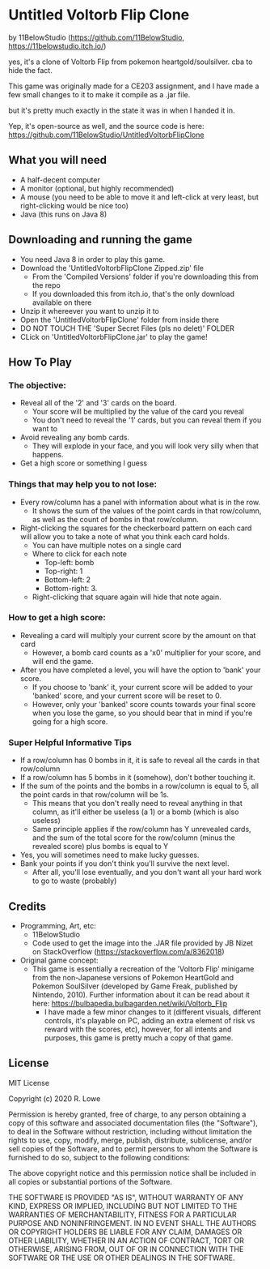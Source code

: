 # Untitled Voltorb Flip Clone
by 11BelowStudio (https://github.com/11BelowStudio, https://11belowstudio.itch.io/)

yes, it's a clone of Voltorb Flip from pokemon heartgold/soulsilver. cba to hide the fact.

This game was originally made for a CE203 assignment, and I have made a few small changes
to it to make it compile as a .jar file.

but it's pretty much exactly in the state it was in when I handed it in.

Yep, it's open-source as well, and the source code is here: https://github.com/11BelowStudio/UntitledVoltorbFlipClone

## What you will need

* A half-decent computer
* A monitor (optional, but highly recommended)
* A mouse (you need to be able to move it and left-click at very least,
but right-clicking would be nice too)
* Java (this runs on Java 8)

## Downloading and running the game

* You need Java 8 in order to play this game.
* Download the 'UntitledVoltorbFlipClone Zipped.zip' file
    * From the 'Compiled Versions' folder if you're downloading this from the repo
    * If you downloaded this from itch.io, that's the only download available on there
* Unzip it whereever you want to unzip it to
* Open the 'UntitledVoltorbFlipClone' folder from inside there
* DO NOT TOUCH THE 'Super Secret Files (pls no delet)' FOLDER
* CLick on 'UntitledVoltorbFlipClone.jar' to play the game!

## How To Play

### The objective:
* Reveal all of the '2' and '3' cards on the board.
    * Your score will be multiplied by the value of the card you reveal
    * You don't need to reveal the '1' cards, but you can reveal them if you want to
* Avoid revealing any bomb cards.
    * They will explode in your face, and you will look very silly when that happens.
* Get a high score or something I guess

### Things that may help you to not lose:
* Every row/column has a panel with information about what is in the row.
    * It shows the sum of the values of the point cards in that row/column,
    as well as the count of bombs in that row/column.
* Right-clicking the squares for the checkerboard pattern on each card
will allow you to take a note of what you think each card holds.
    * You can have multiple notes on a single card
    * Where to click for each note
        * Top-left: bomb
        * Top-right: 1
        * Bottom-left: 2
        * Bottom-right: 3.
    * Right-clicking that square again will hide that note again.
    
### How to get a high score:
* Revealing a card will multiply your current score by the amount on that card
    * However, a bomb card counts as a 'x0' multiplier for your score, and will end the game.
* After you have completed a level, you will have the option to 'bank' your score.
    * If you choose to 'bank' it, your current score will be added to your 'banked' score,
    and your current score will be reset to 0.
    * However, only your 'banked' score counts towards your final score when you lose the game,
    so you should bear that in mind if you're going for a high score.

### Super Helpful Informative Tips
* If a row/column has 0 bombs in it, it is safe to reveal all the cards in that row/column​
* If a row/column has 5 bombs in it (somehow), don't bother touching it.
* If the sum of the points and the bombs in a row/column is equal to 5,
all the point cards in that row/column will be 1s.
    * This means that you don't really need to reveal anything in that column,
    as it'll either be useless (a 1) or a bomb (which is also useless)
    * Same principle applies if the row/column has Y unrevealed cards,
    and the sum of the total score for the row/column (minus the revealed score)
    plus bombs is equal to Y
* Yes, you will sometimes need to make lucky guesses.
* Bank your points if you don't think you'll survive the next level.
    * After all, you'll lose eventually, and you don't want all your hard work to go to waste (probably)

## Credits

* Programming, Art, etc:
    * 11BelowStudio
    * Code used to get the image into the .JAR file provided by JB Nizet on StackOverflow (https://stackoverflow.com/a/8362018)
* Original game concept:
    * This game is essentially a recreation of the 'Voltorb Flip' minigame
    from the non-Japanese versions of Pokemon HeartGold and Pokemon SoulSilver
    (developed by Game Freak, published by Nintendo, 2010). 
    Further information about it can be read about it here: https://bulbapedia.bulbagarden.net/wiki/Voltorb_Flip
        * I have made a few minor changes to it (different visuals,
        different controls, it's playable on PC,
        adding an extra element of risk vs reward with the scores, etc),
        however, for all intents and purposes,
        this game is pretty much a copy of that game.


## License
MIT License

Copyright (c) 2020 R. Lowe

Permission is hereby granted, free of charge, to any person obtaining a copy
of this software and associated documentation files (the "Software"), to deal
in the Software without restriction, including without limitation the rights
to use, copy, modify, merge, publish, distribute, sublicense, and/or sell
copies of the Software, and to permit persons to whom the Software is
furnished to do so, subject to the following conditions:

The above copyright notice and this permission notice shall be included in all
copies or substantial portions of the Software.

THE SOFTWARE IS PROVIDED "AS IS", WITHOUT WARRANTY OF ANY KIND, EXPRESS OR
IMPLIED, INCLUDING BUT NOT LIMITED TO THE WARRANTIES OF MERCHANTABILITY,
FITNESS FOR A PARTICULAR PURPOSE AND NONINFRINGEMENT. IN NO EVENT SHALL THE
AUTHORS OR COPYRIGHT HOLDERS BE LIABLE FOR ANY CLAIM, DAMAGES OR OTHER
LIABILITY, WHETHER IN AN ACTION OF CONTRACT, TORT OR OTHERWISE, ARISING FROM,
OUT OF OR IN CONNECTION WITH THE SOFTWARE OR THE USE OR OTHER DEALINGS IN THE
SOFTWARE.

